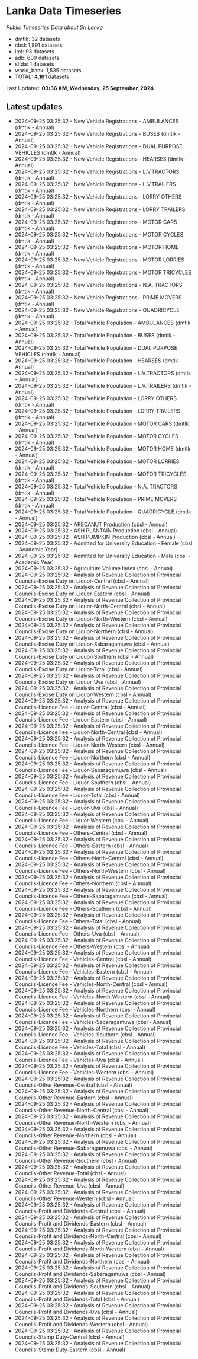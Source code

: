 # Lanka Data Timeseries
*Public Timeseries Data about Sri Lanka*

* dmtlk: 32 datasets
* cbsl: 1,891 datasets
* imf: 93 datasets
* adb: 609 datasets
* sltda: 1 datasets
* world_bank: 1,535 datasets
* TOTAL: **4,161** datasets

Last Updated: **03:36 AM, Wednesday, 25 September, 2024**

## Latest updates

* 2024-09-25 03:25:32 - New Vehicle Registrations - AMBULANCES (dmtlk - Annual)
* 2024-09-25 03:25:32 - New Vehicle Registrations - BUSES (dmtlk - Annual)
* 2024-09-25 03:25:32 - New Vehicle Registrations - DUAL PURPOSE VEHICLES (dmtlk - Annual)
* 2024-09-25 03:25:32 - New Vehicle Registrations - HEARSES (dmtlk - Annual)
* 2024-09-25 03:25:32 - New Vehicle Registrations - L.V.TRACTORS (dmtlk - Annual)
* 2024-09-25 03:25:32 - New Vehicle Registrations - L.V.TRAILERS (dmtlk - Annual)
* 2024-09-25 03:25:32 - New Vehicle Registrations - LORRY OTHERS (dmtlk - Annual)
* 2024-09-25 03:25:32 - New Vehicle Registrations - LORRY TRAILERS (dmtlk - Annual)
* 2024-09-25 03:25:32 - New Vehicle Registrations - MOTOR CARS (dmtlk - Annual)
* 2024-09-25 03:25:32 - New Vehicle Registrations - MOTOR CYCLES (dmtlk - Annual)
* 2024-09-25 03:25:32 - New Vehicle Registrations - MOTOR HOME (dmtlk - Annual)
* 2024-09-25 03:25:32 - New Vehicle Registrations - MOTOR LORRIES (dmtlk - Annual)
* 2024-09-25 03:25:32 - New Vehicle Registrations - MOTOR TRICYCLES (dmtlk - Annual)
* 2024-09-25 03:25:32 - New Vehicle Registrations - N.A. TRACTORS (dmtlk - Annual)
* 2024-09-25 03:25:32 - New Vehicle Registrations - PRIME MOVERS (dmtlk - Annual)
* 2024-09-25 03:25:32 - New Vehicle Registrations - QUADRICYCLE (dmtlk - Annual)
* 2024-09-25 03:25:32 - Total Vehicle Population - AMBULANCES (dmtlk - Annual)
* 2024-09-25 03:25:32 - Total Vehicle Population - BUSES (dmtlk - Annual)
* 2024-09-25 03:25:32 - Total Vehicle Population - DUAL PURPOSE VEHICLES (dmtlk - Annual)
* 2024-09-25 03:25:32 - Total Vehicle Population - HEARSES (dmtlk - Annual)
* 2024-09-25 03:25:32 - Total Vehicle Population - L.V.TRACTORS (dmtlk - Annual)
* 2024-09-25 03:25:32 - Total Vehicle Population - L.V.TRAILERS (dmtlk - Annual)
* 2024-09-25 03:25:32 - Total Vehicle Population - LORRY OTHERS (dmtlk - Annual)
* 2024-09-25 03:25:32 - Total Vehicle Population - LORRY TRAILERS (dmtlk - Annual)
* 2024-09-25 03:25:32 - Total Vehicle Population - MOTOR CARS (dmtlk - Annual)
* 2024-09-25 03:25:32 - Total Vehicle Population - MOTOR CYCLES (dmtlk - Annual)
* 2024-09-25 03:25:32 - Total Vehicle Population - MOTOR HOME (dmtlk - Annual)
* 2024-09-25 03:25:32 - Total Vehicle Population - MOTOR LORRIES (dmtlk - Annual)
* 2024-09-25 03:25:32 - Total Vehicle Population - MOTOR TRICYCLES (dmtlk - Annual)
* 2024-09-25 03:25:32 - Total Vehicle Population - N.A. TRACTORS (dmtlk - Annual)
* 2024-09-25 03:25:32 - Total Vehicle Population - PRIME MOVERS (dmtlk - Annual)
* 2024-09-25 03:25:32 - Total Vehicle Population - QUADRICYCLE (dmtlk - Annual)
* 2024-09-25 03:25:32 - ARECANUT Production (cbsl - Annual)
* 2024-09-25 03:25:32 - ASH PLANTAIN Production (cbsl - Annual)
* 2024-09-25 03:25:32 - ASH PUMPKIN Production (cbsl - Annual)
* 2024-09-25 03:25:32 - Admitted for University Education - Female (cbsl - Academic Year)
* 2024-09-25 03:25:32 - Admitted for University Education - Male (cbsl - Academic Year)
* 2024-09-25 03:25:32 - Agriculture Volume Index (cbsl - Annual)
* 2024-09-25 03:25:32 - Analysis of Revenue Collection of Provincial Councils-Excise Duty on Liquor-Central (cbsl - Annual)
* 2024-09-25 03:25:32 - Analysis of Revenue Collection of Provincial Councils-Excise Duty on Liquor-Eastern (cbsl - Annual)
* 2024-09-25 03:25:32 - Analysis of Revenue Collection of Provincial Councils-Excise Duty on Liquor-North-Central (cbsl - Annual)
* 2024-09-25 03:25:32 - Analysis of Revenue Collection of Provincial Councils-Excise Duty on Liquor-North-Western (cbsl - Annual)
* 2024-09-25 03:25:32 - Analysis of Revenue Collection of Provincial Councils-Excise Duty on Liquor-Northern (cbsl - Annual)
* 2024-09-25 03:25:32 - Analysis of Revenue Collection of Provincial Councils-Excise Duty on Liquor-Sabaragamuwa (cbsl - Annual)
* 2024-09-25 03:25:32 - Analysis of Revenue Collection of Provincial Councils-Excise Duty on Liquor-Southern (cbsl - Annual)
* 2024-09-25 03:25:32 - Analysis of Revenue Collection of Provincial Councils-Excise Duty on Liquor-Total (cbsl - Annual)
* 2024-09-25 03:25:32 - Analysis of Revenue Collection of Provincial Councils-Excise Duty on Liquor-Uva (cbsl - Annual)
* 2024-09-25 03:25:32 - Analysis of Revenue Collection of Provincial Councils-Excise Duty on Liquor-Western (cbsl - Annual)
* 2024-09-25 03:25:32 - Analysis of Revenue Collection of Provincial Councils-Licence Fee - Liquor-Central (cbsl - Annual)
* 2024-09-25 03:25:32 - Analysis of Revenue Collection of Provincial Councils-Licence Fee - Liquor-Eastern (cbsl - Annual)
* 2024-09-25 03:25:32 - Analysis of Revenue Collection of Provincial Councils-Licence Fee - Liquor-North-Central (cbsl - Annual)
* 2024-09-25 03:25:32 - Analysis of Revenue Collection of Provincial Councils-Licence Fee - Liquor-North-Western (cbsl - Annual)
* 2024-09-25 03:25:32 - Analysis of Revenue Collection of Provincial Councils-Licence Fee - Liquor-Northern (cbsl - Annual)
* 2024-09-25 03:25:32 - Analysis of Revenue Collection of Provincial Councils-Licence Fee - Liquor-Sabaragamuwa (cbsl - Annual)
* 2024-09-25 03:25:32 - Analysis of Revenue Collection of Provincial Councils-Licence Fee - Liquor-Southern (cbsl - Annual)
* 2024-09-25 03:25:32 - Analysis of Revenue Collection of Provincial Councils-Licence Fee - Liquor-Total (cbsl - Annual)
* 2024-09-25 03:25:32 - Analysis of Revenue Collection of Provincial Councils-Licence Fee - Liquor-Uva (cbsl - Annual)
* 2024-09-25 03:25:32 - Analysis of Revenue Collection of Provincial Councils-Licence Fee - Liquor-Western (cbsl - Annual)
* 2024-09-25 03:25:32 - Analysis of Revenue Collection of Provincial Councils-Licence Fee - Others-Central (cbsl - Annual)
* 2024-09-25 03:25:32 - Analysis of Revenue Collection of Provincial Councils-Licence Fee - Others-Eastern (cbsl - Annual)
* 2024-09-25 03:25:32 - Analysis of Revenue Collection of Provincial Councils-Licence Fee - Others-North-Central (cbsl - Annual)
* 2024-09-25 03:25:32 - Analysis of Revenue Collection of Provincial Councils-Licence Fee - Others-North-Western (cbsl - Annual)
* 2024-09-25 03:25:32 - Analysis of Revenue Collection of Provincial Councils-Licence Fee - Others-Northern (cbsl - Annual)
* 2024-09-25 03:25:32 - Analysis of Revenue Collection of Provincial Councils-Licence Fee - Others-Sabaragamuwa (cbsl - Annual)
* 2024-09-25 03:25:32 - Analysis of Revenue Collection of Provincial Councils-Licence Fee - Others-Southern (cbsl - Annual)
* 2024-09-25 03:25:32 - Analysis of Revenue Collection of Provincial Councils-Licence Fee - Others-Total (cbsl - Annual)
* 2024-09-25 03:25:32 - Analysis of Revenue Collection of Provincial Councils-Licence Fee - Others-Uva (cbsl - Annual)
* 2024-09-25 03:25:32 - Analysis of Revenue Collection of Provincial Councils-Licence Fee - Others-Western (cbsl - Annual)
* 2024-09-25 03:25:32 - Analysis of Revenue Collection of Provincial Councils-Licence Fee - Vehicles-Central (cbsl - Annual)
* 2024-09-25 03:25:32 - Analysis of Revenue Collection of Provincial Councils-Licence Fee - Vehicles-Eastern (cbsl - Annual)
* 2024-09-25 03:25:32 - Analysis of Revenue Collection of Provincial Councils-Licence Fee - Vehicles-North-Central (cbsl - Annual)
* 2024-09-25 03:25:32 - Analysis of Revenue Collection of Provincial Councils-Licence Fee - Vehicles-North-Western (cbsl - Annual)
* 2024-09-25 03:25:32 - Analysis of Revenue Collection of Provincial Councils-Licence Fee - Vehicles-Northern (cbsl - Annual)
* 2024-09-25 03:25:32 - Analysis of Revenue Collection of Provincial Councils-Licence Fee - Vehicles-Sabaragamuwa (cbsl - Annual)
* 2024-09-25 03:25:32 - Analysis of Revenue Collection of Provincial Councils-Licence Fee - Vehicles-Southern (cbsl - Annual)
* 2024-09-25 03:25:32 - Analysis of Revenue Collection of Provincial Councils-Licence Fee - Vehicles-Total (cbsl - Annual)
* 2024-09-25 03:25:32 - Analysis of Revenue Collection of Provincial Councils-Licence Fee - Vehicles-Uva (cbsl - Annual)
* 2024-09-25 03:25:32 - Analysis of Revenue Collection of Provincial Councils-Licence Fee - Vehicles-Western (cbsl - Annual)
* 2024-09-25 03:25:32 - Analysis of Revenue Collection of Provincial Councils-Other Revenue-Central (cbsl - Annual)
* 2024-09-25 03:25:32 - Analysis of Revenue Collection of Provincial Councils-Other Revenue-Eastern (cbsl - Annual)
* 2024-09-25 03:25:32 - Analysis of Revenue Collection of Provincial Councils-Other Revenue-North-Central (cbsl - Annual)
* 2024-09-25 03:25:32 - Analysis of Revenue Collection of Provincial Councils-Other Revenue-North-Western (cbsl - Annual)
* 2024-09-25 03:25:32 - Analysis of Revenue Collection of Provincial Councils-Other Revenue-Northern (cbsl - Annual)
* 2024-09-25 03:25:32 - Analysis of Revenue Collection of Provincial Councils-Other Revenue-Sabaragamuwa (cbsl - Annual)
* 2024-09-25 03:25:32 - Analysis of Revenue Collection of Provincial Councils-Other Revenue-Southern (cbsl - Annual)
* 2024-09-25 03:25:32 - Analysis of Revenue Collection of Provincial Councils-Other Revenue-Total (cbsl - Annual)
* 2024-09-25 03:25:32 - Analysis of Revenue Collection of Provincial Councils-Other Revenue-Uva (cbsl - Annual)
* 2024-09-25 03:25:32 - Analysis of Revenue Collection of Provincial Councils-Other Revenue-Western (cbsl - Annual)
* 2024-09-25 03:25:32 - Analysis of Revenue Collection of Provincial Councils-Profit and Dividends-Central (cbsl - Annual)
* 2024-09-25 03:25:32 - Analysis of Revenue Collection of Provincial Councils-Profit and Dividends-Eastern (cbsl - Annual)
* 2024-09-25 03:25:32 - Analysis of Revenue Collection of Provincial Councils-Profit and Dividends-North-Central (cbsl - Annual)
* 2024-09-25 03:25:32 - Analysis of Revenue Collection of Provincial Councils-Profit and Dividends-North-Western (cbsl - Annual)
* 2024-09-25 03:25:32 - Analysis of Revenue Collection of Provincial Councils-Profit and Dividends-Northern (cbsl - Annual)
* 2024-09-25 03:25:32 - Analysis of Revenue Collection of Provincial Councils-Profit and Dividends-Sabaragamuwa (cbsl - Annual)
* 2024-09-25 03:25:32 - Analysis of Revenue Collection of Provincial Councils-Profit and Dividends-Southern (cbsl - Annual)
* 2024-09-25 03:25:32 - Analysis of Revenue Collection of Provincial Councils-Profit and Dividends-Total (cbsl - Annual)
* 2024-09-25 03:25:32 - Analysis of Revenue Collection of Provincial Councils-Profit and Dividends-Uva (cbsl - Annual)
* 2024-09-25 03:25:32 - Analysis of Revenue Collection of Provincial Councils-Profit and Dividends-Western (cbsl - Annual)
* 2024-09-25 03:25:32 - Analysis of Revenue Collection of Provincial Councils-Stamp Duty-Central (cbsl - Annual)
* 2024-09-25 03:25:32 - Analysis of Revenue Collection of Provincial Councils-Stamp Duty-Eastern (cbsl - Annual)